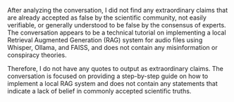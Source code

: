 After analyzing the conversation, I did not find any extraordinary claims that are already accepted as false by the scientific community, not easily verifiable, or generally understood to be false by the consensus of experts. The conversation appears to be a technical tutorial on implementing a local Retrieval Augmented Generation (RAG) system for audio files using Whisper, Ollama, and FAISS, and does not contain any misinformation or conspiracy theories.

Therefore, I do not have any quotes to output as extraordinary claims. The conversation is focused on providing a step-by-step guide on how to implement a local RAG system and does not contain any statements that indicate a lack of belief in commonly accepted scientific truths.
